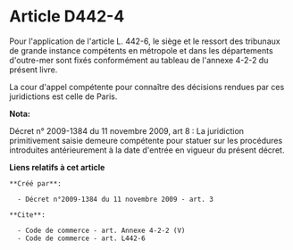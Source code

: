# Article D442-4

Pour l'application de l'article L. 442-6, le siège et le ressort des tribunaux de grande instance compétents en métropole et
dans les départements d'outre-mer sont fixés conformément au tableau de l'annexe 4-2-2 du présent livre. 

La cour d'appel compétente pour connaître des décisions rendues par ces juridictions est celle de Paris.

**Nota:**

Décret n° 2009-1384 du 11 novembre 2009, art 8 : La juridiction primitivement saisie demeure compétente pour statuer sur les
procédures introduites antérieurement à la date d'entrée en vigueur du présent décret.

**Liens relatifs à cet article**

	**Créé par**:

	  - Décret n°2009-1384 du 11 novembre 2009 - art. 3

	**Cite**:

	  - Code de commerce - art. Annexe 4-2-2 (V)
	  - Code de commerce - art. L442-6
